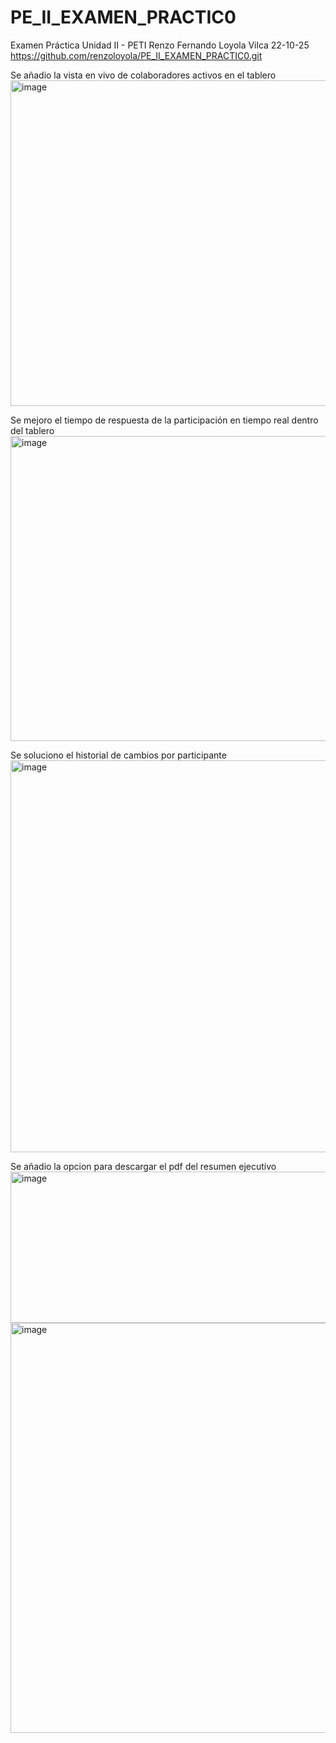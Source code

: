 # PE_II_EXAMEN_PRACTIC0

Examen Práctica Unidad II - PETI Renzo Fernando Loyola Vilca 22-10-25
https://github.com/renzoloyola/PE_II_EXAMEN_PRACTIC0.git

Se añadio la vista en vivo de colaboradores activos en el tablero
<img width="1261" height="521" alt="image" src="https://github.com/user-attachments/assets/3c62ea3b-bccb-4b5e-b6ed-07b38ac3e079" />

Se mejoro el tiempo de respuesta de la participación en tiempo real dentro del tablero
<img width="1235" height="488" alt="image" src="https://github.com/user-attachments/assets/4be34e4d-c1d2-40bd-9231-5720323c5b94" />

Se soluciono el historial de cambios por participante
<img width="1064" height="627" alt="image" src="https://github.com/user-attachments/assets/1e44a72d-59f9-47ac-b72e-5014a3672b65" />

Se añadio la opcion para descargar el pdf del resumen ejecutivo
<img width="1166" height="242" alt="image" src="https://github.com/user-attachments/assets/69f76361-3da7-460e-9639-da52d6d0da88" />
<img width="714" height="656" alt="image" src="https://github.com/user-attachments/assets/ca6e46e7-51e9-4e60-b37d-ee5628645207" />
